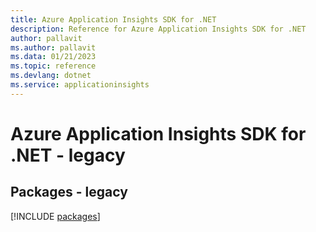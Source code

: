 ```yaml
---
title: Azure Application Insights SDK for .NET
description: Reference for Azure Application Insights SDK for .NET
author: pallavit
ms.author: pallavit
ms.data: 01/21/2023
ms.topic: reference
ms.devlang: dotnet
ms.service: applicationinsights
---
```

# Azure Application Insights SDK for .NET - legacy
## Packages - legacy
[!INCLUDE [packages](application-insights-index.md)]